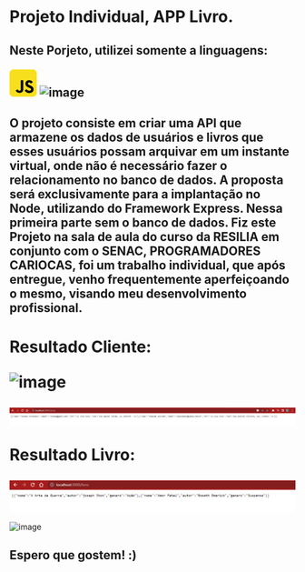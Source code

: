 # Projeto Individual, APP Livro.

<h2>Neste Porjeto, utilizei somente a linguagens:<p>

![image](/img/js.png)
![image](https://user-images.githubusercontent.com/56053290/218258400-46b576f3-03c0-4557-b984-189c104e5a51.png)

</h2>
<h2> O projeto consiste em criar uma API que armazene os dados de usuários e livros que esses usuários possam arquivar em um instante virtual, onde não é necessário fazer o relacionamento no banco de dados. A proposta será exclusivamente para a implantação no Node, utilizando do Framework Express. Nessa primeira parte sem o banco de dados.
Fiz este Projeto na sala de aula do curso da RESILIA em conjunto com o SENAC, PROGRAMADORES CARIOCAS, foi um trabalho individual, que após entregue, venho frequentemente aperfeiçoando o mesmo, visando meu desenvolvimento profissional.</h2>

<h1> Resultado Cliente:

![image](/img/cliente.png)

![image](/img/cliente2.png)

Resultado Livro:</h1>

![image](/img/livro2.png)

![image](/img/livro.png)

<h2> Espero que gostem! :) </h2>
